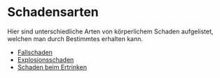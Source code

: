 # Schadensarten

Hier sind unterschiedliche Arten von körperlichem Schaden aufgelistet, welchen man durch Bestimmtes erhalten kann.

* [Fallschaden](fallschaden.md)
* [Explosionsschaden](explosionsschaden.md)
* [Schaden beim Ertrinken](ertrinken-schaden.md)

